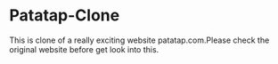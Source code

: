 # Patatap-Clone
This is clone of a really exciting website patatap.com.Please check the original website before get look into this.
